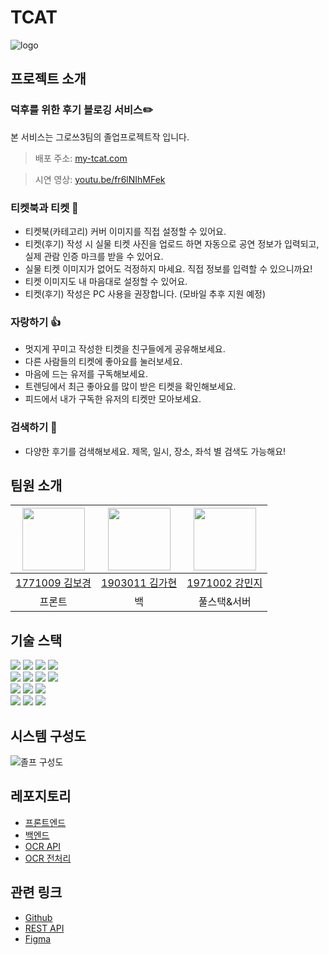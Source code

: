 # TCAT
![logo](https://user-images.githubusercontent.com/47925079/192454232-d7bd051b-c225-4047-b844-4c77cc761eeb.png)

## 프로젝트 소개
### 덕후를 위한 후기 블로깅 서비스✏️        
본 서비스는 그로쓰3팀의 졸업프로젝트작 입니다.

> 배포 주소: [my-tcat.com](https://my-tcat.com)

> 시연 영상: [youtu.be/fr6lNIhMFek](https://youtu.be/fr6lNIhMFek)

### 티켓북과 티켓 🎫
- 티켓북(카테고리) 커버 이미지를 직접 설정할 수 있어요.
- 티켓(후기) 작성 시 실물 티켓 사진을 업로드 하면 자동으로 공연 정보가 입력되고, 실제 관람 인증 마크를 받을 수 있어요.
- 실물 티켓 이미지가 없어도 걱정하지 마세요. 직접 정보를 입력할 수 있으니까요!
- 티켓 이미지도 내 마음대로 설정할 수 있어요.
- 티켓(후기) 작성은 PC 사용을 권장합니다. (모바일 추후 지원 예정)

### 자랑하기 👍
- 멋지게 꾸미고 작성한 티켓을 친구들에게 공유해보세요.
- 다른 사람들의 티켓에 좋아요를 눌러보세요.
- 마음에 드는 유저를 구독해보세요.
- 트렌딩에서 최근 좋아요를 많이 받은 티켓을 확인해보세요.
- 피드에서 내가 구독한 유저의 티켓만 모아보세요.

### 검색하기 🔎
- 다양한 후기를 검색해보세요. 제목, 일시, 장소, 좌석 별 검색도 가능해요!


## 팀원 소개
|[<img src="https://github.com/bokyungkim.png" width="100px">](https://github.com/bokyungkim)|[<img src="https://github.com/hyunk-go.png" width="100px">](https://github.com/hyunk-go)|[<img src="https://github.com/mminjg.png" width="100px">](https://github.com/mminjg)
|:---:|:---:|:---:|
|[1771009 김보경](https://github.com/bokyungkim)|[1903011 김가현](https://github.com/hyunk-go)|[1971002 강민지](https://github.com/mminjg)|
|프론트|백|풀스택&서버|


## 기술 스택
<div>
    <img src="https://img.shields.io/badge/React-61DAFB?style=flat-square&logo=React&logoColor=white"/>
    <img src="https://img.shields.io/badge/TypeScript-3178C6?style=flat-square&logo=ts-node&logoColor=white"/>
    <img src="https://img.shields.io/badge/ESLint-4B32C3?style=flat-square&logo=ESLint&logoColor=white"/>
    <img src="https://img.shields.io/badge/Prettier-F7B93E?style=flat-square&logo=Prettier&logoColor=white"/>
</div>
<div>
    <img src="https://img.shields.io/badge/Spring-6DB33F?style=flat-square&logo=spring&logoColor=white"/>
    <img src="https://img.shields.io/badge/Flask-000000?style=flat-square&logo=flask&logoColor=white"/>
    <img src="https://img.shields.io/badge/OpenCV-f22841?style=flat-square&logo=OpenCV&logoColor=white"/>
    <img src="https://img.shields.io/badge/EasyOCR-00b4b4?style=flat-square&logo=python&logoColor=white"/>
    <div>
    <img src="https://img.shields.io/badge/MySQL-4479A1?style=flat-square&logo=MySQL&logoColor=white"/>
    <img src="https://img.shields.io/badge/Docker-2496ED?style=flat-square&logo=Docker&logoColor=white"/>
    <img src="https://img.shields.io/badge/Nginx-419b45?style=flat-square&logo=nginx&logoColor=white"/>
</div>
<div>
    <img src="https://img.shields.io/badge/Github Action-2671E5?style=flat-square&logo=GitHub%20Actions&logoColor=white"/>
    <img src="https://img.shields.io/badge/AWS-232F3E?style=flat-square&logo=amazon-aws&logoColor=white"/>
    <img src="https://img.shields.io/badge/Tencent Cloud-009bf2?style=flat-square&logo=iCloud&logoColor=white"/>
</div>

## 시스템 구성도
![졸프 구성도](https://user-images.githubusercontent.com/47925079/202392373-c9a1028e-615f-4adf-b406-f85b85e70a3b.png)

## 레포지토리
- [프론트엔드](https://github.com/TCAT-capstone/frontend)
- [백엔드](https://github.com/TCAT-capstone/backend)
- [OCR API](https://github.com/TCAT-capstone/ocr-api)
- [OCR 전처리](https://github.com/TCAT-capstone/ocr-preprocessor)

## 관련 링크
- [Github](https://github.com/TCAT-capstone)
- [REST API](https://documenter.getpostman.com/view/15863604/UzJFweBH#1cdffd8e-ad7b-44f8-9a42-a361338d9187)
- [Figma](https://www.figma.com/file/HVca6ioyUW2UnDcw6MduQM/TCAT?node-id=112%3A233)
